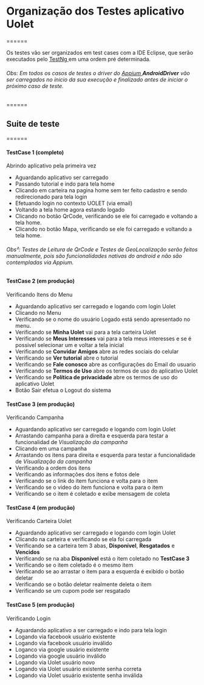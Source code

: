 # Organização dos Testes aplicativo Uolet
======

Os testes vão ser organizados em test cases com a IDE Eclipse, que serão executados pelo [ TestNg ](http://testng.org/doc/index.html) em uma ordem pré determinada.

###### Obs: Em todos os casos de testes o driver do [ Appium ](http://appium.io/) **AndroidDriver** vão ser carregados no inicio da sua execução e finalizado antes de iniciar o próximo caso de teste.
======

## Suite de teste
======

#### TestCase 1 (completo)

Abrindo aplicativo pela primeira vez

* Aguardando aplicativo ser carregado
* Passando tutorial e indo para tela home
* Clicando em carteira na pagina home sem ter feito cadastro e sendo redirecionado para tela login
* Efetuando login no contexto UOLET (via email)
* Voltando a tela home agora estando logado
* Clicando no botão QrCode, verificando se ele foi carregado e voltando a tela home.
* Clicando no botão Mapa, verificando se ele foi carregado e voltando a tela home.

###### Obs²: Testes de Leitura de QrCode e Testes de GeoLocalização serão feitos manualmente, pois são funcionalidades nativas do android e não são contempladas via Appium.


#### TestCase 2 (em produção)

Verificando Itens do Menu

* Aguardando aplicativo ser carregado e logando com login Uolet
* Clicando no Menu
* Verificando se o nome do usuário Logado está sendo apresentado no menu.
* Verificando se **Minha Uolet** vai para a tela carteira Uolet
* Verificando se **Meus Interesses** vai para a tela meus interesses e se é possivel selecionar um e voltar a tela inicial
* Verificando se **Convidar Amigos** abre as redes sociais do celular
* Verificando se **Ver tutorial** abre o tutorial
* Verificando se **Fale conosco** abre as configurações do Email do usuario
* Verificando se **Termos de Uso** abre os termos de uso do aplicativo Uolet
* Verificando se **Política de privacidade** abre os termos de uso do aplicativo Uolet
* Botão Sair efetua o Logout do sistema


#### TestCase 3 (em produção)

Verificando Campanha

* Aguardando aplicativo ser carregado e logando com login Uolet
* Arrastando campanha para a direita e esquerda para testar a funcionalidad de *Visualização da campanha*
* Clicando em uma campanha
* Arrastando os itens para direita e esquerda para testar a funcionalidade de *Visualização da campanha*
* Verificando a ordem dos itens
* Verificando as informações dos itens e fotos dele
* Verificando se o link do item funciona e volta para o item
* Verificando se o video do item funciona e volta para o item
* Verificando se o item é coletado e exibe mensagem de coleta


#### TestCase 4 (em produção)

Verificando Carteira Uolet

* Aguardando aplicativo ser carregado e logando com login Uolet
* Clicando na carteira e verificando se ela foi carregada
* Verificando se a carteira tem 3 abas, **Disponível**, **Resgatados** e **Vencidos**
* Verificando se na aba **Disponível** está o item coletado no **TestCase 3**
* Verificando se o item coletado é o mesmo item 
* Verificando se ao arrastar o item para a esquerda é exibido o botão deletar
* Verificando se o botão deletar realmente deleta o item
* Verificando se um cupom pode ser resgatado


#### TestCase 5 (em produção)

Verificando Login

* Aguardando aplicativo a ser carregado e indo para tela login
* Logando via facebook usuário existente
* Logando via facebook usuário inválido
* Loganco via google usuário existente
* Logando via google usuário inválido
* Logando via Uolet usuário novo
* Logando via Uolet usuário existente senha correta
* Logando via Uolet usuário existente senha inválida






	